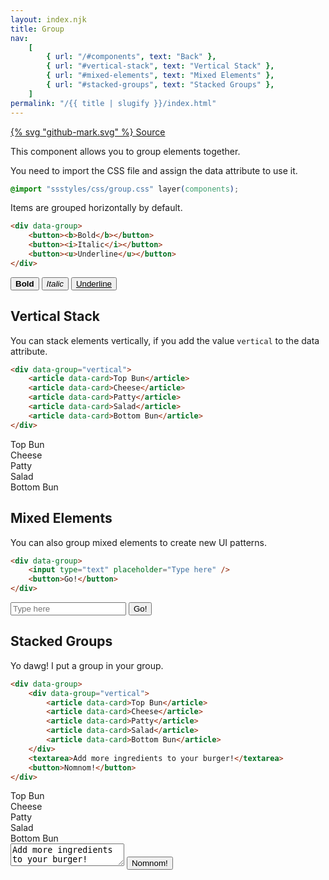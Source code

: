 ```yaml
---
layout: index.njk
title: Group
nav:
    [
        { url: "/#components", text: "Back" },
        { url: "#vertical-stack", text: "Vertical Stack" },
        { url: "#mixed-elements", text: "Mixed Elements" },
        { url: "#stacked-groups", text: "Stacked Groups" },
    ]
permalink: "/{{ title | slugify }}/index.html"
---
```


<a href="https://github.com/iamschulz/ssstyles/blob/main/css/group.css" data-button>{% svg "github-mark.svg" %} Source</a>

This component allows you to group elements together.

You need to import the CSS file and assign the data attribute to use it.

```css
@import "ssstyles/css/group.css" layer(components);
```

Items are grouped horizontally by default.

```html
<div data-group>
	<button><b>Bold</b></button>
	<button><i>Italic</i></button>
	<button><u>Underline</u></button>
</div>
```

<div data-group>
    <button><b>Bold</b></button>
    <button><i>Italic</i></button>
    <button><u>Underline</u></button>
</div>

## Vertical Stack

You can stack elements vertically, if you add the value `vertical` to the data attribute.

```html
<div data-group="vertical">
	<article data-card>Top Bun</article>
	<article data-card>Cheese</article>
	<article data-card>Patty</article>
	<article data-card>Salad</article>
	<article data-card>Bottom Bun</article>
</div>
```

<div class="demo-group" data-group="vertical">
    <article data-card>Top Bun</article>
    <article data-card>Cheese</article>
    <article data-card>Patty</article>
    <article data-card>Salad</article>
    <article data-card>Bottom Bun</article>
</div>

## Mixed Elements

You can also group mixed elements to create new UI patterns.

```html
<div data-group>
	<input type="text" placeholder="Type here" />
	<button>Go!</button>
</div>
```

<div class="demo-group" data-group>
    <input type="text" placeholder="Type here">
    <button>Go!</button>
</div>

## Stacked Groups

Yo dawg! I put a group in your group.

```html
<div data-group>
	<div data-group="vertical">
		<article data-card>Top Bun</article>
		<article data-card>Cheese</article>
		<article data-card>Patty</article>
		<article data-card>Salad</article>
		<article data-card>Bottom Bun</article>
	</div>
	<textarea>Add more ingredients to your burger!</textarea>
	<button>Nomnom!</button>
</div>
```

<div class="demo-group" data-group>
    <div data-group="vertical">
        <article data-card>Top Bun</article>
        <article data-card>Cheese</article>
        <article data-card>Patty</article>
        <article data-card>Salad</article>
        <article data-card>Bottom Bun</article>
    </div>
    <textarea>Add more ingredients to your burger!</textarea>
    <button>Nomnom!</button>
</div>

